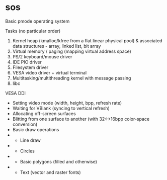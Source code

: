# sos
Basic pmode operating system

Tasks (no particular order)
1. Kernel heap (kmalloc/kfree from a flat linear physical pool) & associated data structures - array, linked list, bit array
4. Virtual memory / paging (mapping virtual address space)
5. PS/2 keyboard/mouse driver
6. IDE PIO driver
7. Filesystem driver
8. VESA video driver + virtual terminal
9. Multitasking/multithreading kernel with message passing
10. libc

VESA DDI
- Setting video mode (width, height, bpp, refresh rate)
- Waiting for VBlank (syncing to vertical refresh)
- Allocating off-screen surfaces
- Blitting from one surface to another (with 32<->16bpp color-space conversion)
- Basic draw operations
- - Line draw
- - Circles
- - Basic polygons (filled and otherwise)
- - Text (vector and raster fonts)
